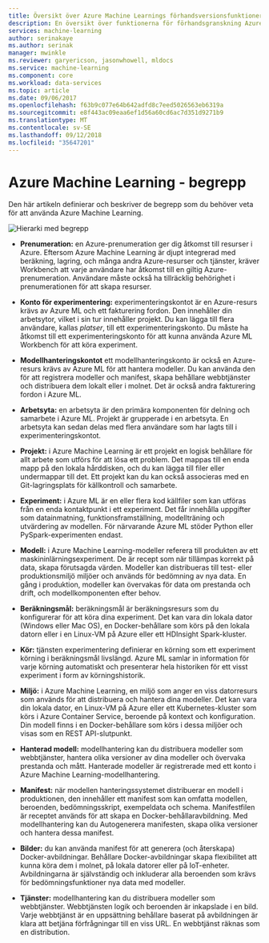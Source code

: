 ```yaml
---
title: Översikt över Azure Machine Learnings förhandsversionsfunktioner | Microsoft Docs
description: En översikt över funktionerna för förhandsgranskning Azure Machine Learning, prenumerationer, konton, arbetsytor, projekt, t.ex.
services: machine-learning
author: serinakaye
ms.author: serinak
manager: mwinkle
ms.reviewer: garyericson, jasonwhowell, mldocs
ms.service: machine-learning
ms.component: core
ms.workload: data-services
ms.topic: article
ms.date: 09/06/2017
ms.openlocfilehash: f63b9c077e64b642adfd8c7eed5026563eb6319a
ms.sourcegitcommit: e8f443ac09eaa6ef1d56a60cd6ac7d351d9271b9
ms.translationtype: MT
ms.contentlocale: sv-SE
ms.lasthandoff: 09/12/2018
ms.locfileid: "35647201"
---
```

# <a name="azure-machine-learning---concepts"></a>Azure Machine Learning - begrepp

Den här artikeln definierar och beskriver de begrepp som du behöver veta för att använda Azure Machine Learning. 

![Hierarki med begrepp](media/overview-general-concepts/hierarchy.png)

- **Prenumeration:** en Azure-prenumeration ger dig åtkomst till resurser i Azure. Eftersom Azure Machine Learning är djupt integrerad med beräkning, lagring, och många andra Azure-resurser och tjänster, kräver Workbench att varje användare har åtkomst till en giltig Azure-prenumeration. Användare måste också ha tillräcklig behörighet i prenumerationen för att skapa resurser.


- **Konto för experimentering:** experimenteringskontot är en Azure-resurs krävs av Azure ML och ett fakturering fordon. Den innehåller din arbetsytor, vilket i sin tur innehåller projekt. Du kan lägga till flera användare, kallas _platser_, till ett experimenteringskonto. Du måste ha åtkomst till ett experimenteringskonto för att kunna använda Azure ML Workbench för att köra experiment. 


- **Modellhanteringskontot** ett modellhanteringskonto är också en Azure-resurs krävs av Azure ML för att hantera modeller. Du kan använda den för att registrera modeller och manifest, skapa behållare webbtjänster och distribuera dem lokalt eller i molnet. Det är också andra fakturering fordon i Azure ML.


- **Arbetsyta:** en arbetsyta är den primära komponenten för delning och samarbete i Azure ML. Projekt är grupperade i en arbetsyta. En arbetsyta kan sedan delas med flera användare som har lagts till i experimenteringskontot.


- **Projekt:** i Azure Machine Learning är ett projekt en logisk behållare för allt arbete som utförs för att lösa ett problem. Det mappas till en enda mapp på den lokala hårddisken, och du kan lägga till filer eller undermappar till det. Ett projekt kan du kan också associeras med en Git-lagringsplats för källkontroll och samarbete.  

- **Experiment:** i Azure ML är en eller flera kod källfiler som kan utföras från en enda kontaktpunkt i ett experiment. Det får innehålla uppgifter som datainmatning, funktionsframställning, modellträning och utvärdering av modellen. För närvarande Azure ML stöder Python eller PySpark-experimenten endast.


- **Modell:** i Azure Machine Learning-modeller referera till produkten av ett maskininlärningsexperiment. De är recept som när tillämpas korrekt på data, skapa förutsagda värden. Modeller kan distribueras till test- eller produktionsmiljö miljöer och används för bedömning av nya data. En gång i produktion, modeller kan övervakas för data om prestanda och drift, och modellkomponenten efter behov. 

- **Beräkningsmål:** beräkningsmål är beräkningsresurs som du konfigurerar för att köra dina experiment. Det kan vara din lokala dator (Windows eller Mac OS), en Docker-behållare som körs på den lokala datorn eller i en Linux-VM på Azure eller ett HDInsight Spark-kluster.


- **Kör:** tjänsten experimentering definierar en körning som ett experiment körning i beräkningsmål livslängd. Azure ML samlar in information för varje körning automatiskt och presenterar hela historiken för ett visst experiment i form av körningshistorik.

- **Miljö:** i Azure Machine Learning, en miljö som anger en viss datorresurs som används för att distribuera och hantera dina modeller. Det kan vara din lokala dator, en Linux-VM på Azure eller ett Kubernetes-kluster som körs i Azure Container Service, beroende på kontext och konfiguration. Din modell finns i en Docker-behållare som körs i dessa miljöer och visas som en REST API-slutpunkt.


- **Hanterad modell:** modellhantering kan du distribuera modeller som webbtjänster, hantera olika versioner av dina modeller och övervaka prestanda och mått. Hanterade modeller är registrerade med ett konto i Azure Machine Learning-modellhantering.

- **Manifest:** när modellen hanteringssystemet distribuerar en modell i produktionen, den innehåller ett manifest som kan omfatta modellen, beroenden, bedömningsskript, exempeldata och schema. Manifestfilen är receptet används för att skapa en Docker-behållaravbildning. Med modellhantering kan du Autogenerera manifesten, skapa olika versioner och hantera dessa manifest. 


- **Bilder:** du kan använda manifest för att generera (och återskapa) Docker-avbildningar. Behållare Docker-avbildningar skapa flexibilitet att kunna köra dem i molnet, på lokala datorer eller på IoT-enheter. Avbildningarna är självständig och inkluderar alla beroenden som krävs för bedömningsfunktioner nya data med modeller. 

- **Tjänster:** modellhantering kan du distribuera modeller som webbtjänster. Webbtjänsten logik och beroenden är inkapslade i en bild. Varje webbtjänst är en uppsättning behållare baserat på avbildningen är klara att betjäna förfrågningar till en viss URL. En webbtjänst räknas som en distribution.
